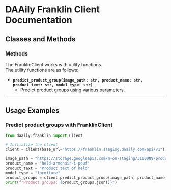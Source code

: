 # DAAily Franklin Client Documentation

## Classes and Methods

### Methods

The FranklinClient works with utility functions.  
The utility functions are as follows:
- **`predict_product_group(image_path: str, product_name: str, product_text: str, model_type: str)`**
  - Predict product groups using various parameters.

---

## Usage Examples

### Predict product groups with FranklinClient

```python
from daaily.franklin import Client

# Initialize the client
client = Client(base_url="https://franklin.staging.daaily.com/api/v1")

image_path = "https://storage.googleapis.com/m-on-staging/3100089/product/1006023/minotti_held-armchair-i-pouf-_d0057ae6.jpeg"
product_name = "held-armchair-i-pouf"
product_text = "Product text of held"
model_type = "furniture"
product_groups = client.predict_product_group(image_path, product_name, product_text, model_type)
print(f"Product groups: {product_groups.json()}")
```